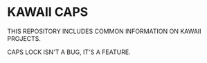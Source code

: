 # KAWAII CAPS

THIS REPOSITORY INCLUDES COMMON INFORMATION
ON KAWAII PROJECTS.

CAPS LOCK ISN'T A BUG, IT'S A FEATURE.
